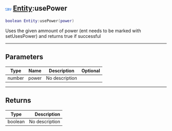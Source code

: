 ## ![server](../../.gitbook/assets/server.png) [Entity](https://iaswiki.rawr.dev/readme/entity):usePower

```lua
boolean Entity:usePower(power)
```

Uses the given ammount of power (ent needs to be marked with setUsesPower) and returns true if successful

------
## Parameters

| Type   | Name | Description | Optional |
| ------ | ---- | ----------- | -------: |
| number | power | No description |  |


------
## Returns

| Type   | Description |
| ------ | ----------: |
| boolean | No description |

